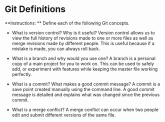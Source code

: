 # Git Definitions

**Instructions: ** Define each of the following Git concepts.

* What is version control?  Why is it useful?
  Version control allows us to view the full history of revisions made to one or more files as well as merge revisions made by different people. This is useful because if a mistake is made, you can always roll back.


* What is a branch and why would you use one?
  A branch is a personal copy of a main project for you to work on. This can be used to safely add, or experiment with features while keeping the master file working perfectly.


* What is a commit? What makes a good commit message?
  A commit is a save point created manually using the command line. A good commit message is detailed and explains what was changed since the previous commit.


* What is a merge conflict?
  A merge conflict can occur when two people edit and submit different versions of the same file.

